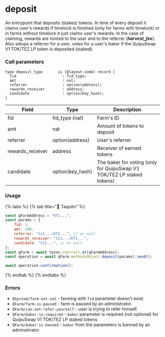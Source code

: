 # deposit

An entrypoint that deposits (stakes) tokens. In time of every deposit it claims user's rewards if timelock is finished (only for farms with timelock) or in farms without timelock it just claims user's rewards. In the case of claiming, rewards are minted to the user and to the referrer (_**harvest\_fee**_). Also setups a referrer for a user, votes for a user's baker if the QuipuSwap V1 TOK/TEZ LP token is deposited (staked).

### Call parameters

```pascaligo
type deposit_type       is [@layout:comb] record [
  fid                     : fid_type;
  amt                     : nat;
  referrer                : option(address);
  rewards_receiver        : address;
  candidate               : option(key_hash);
]
```

| Field             | Type              | Description                                                           |
| ----------------- | ----------------- | --------------------------------------------------------------------- |
| fid               | fid\_type (nat)   | Farm's ID                                                             |
| amt               | nat               | Amount of tokens to deposit                                           |
| referrer          | option(address)   | User's referrer                                                       |
| rewards\_receiver | address           | Receiver of earned tokens                                             |
| candidate         | option(key\_hash) | The baker for voting (only for QuipuSwap V1 TOK/TEZ LP staked tokens) |

### Usage

{% tabs %}
{% tab title="🌮 Taquito" %}
```javascript
const qFarmAddress = "KT1...";
const params = {
    fid: 1,
    amt: 100,
    referrer: "tz1.../KT1...", // or null
    rewards_receiver: "tz1.../KT1...",
    candidate: "tz1...", // or null
};
const qFarm = await tezos.contract.at(qFarmAddress);
const operation = await qFarm.methodsObject.deposit(params).send();

await operation.confirmation();
```
{% endtab %}
{% endtabs %}

### Errors

* `QSystem/farm-not-set` - farming with `fid` parameter doesn't exist.
* `QFarm/farm-is-paused` - farm is paused by an administrator.
* `QFarm/can-not-refer-yourself` - user is trying to refer himself.
* `QFarm/baker-is-required` - `baker` parameter is required (not optional) for QuipuSwap V1 TOK/TEZ LP staked tokens.
* `QFarm/baker-is-banned` - `baker` from the parameters is banned by an administrator.
